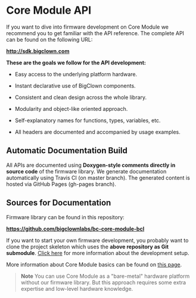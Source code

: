# Core Module API


If you want to dive into firmware development on Core Module we recommend you to get familiar with the API reference.
The complete API can be found on the following URL:


**http://sdk.bigclown.com**


**These are the goals we follow for the API development:**


* Easy access to the underlying platform hardware.

* Instant declarative use of BigClown components.

* Consistent and clean design across the whole library.

* Modularity and object-like oriented approach.

* Self-explanatory names for functions, types, variables, etc.

* All headers are documented and accompanied by usage examples.


## Automatic Documentation Build


All APIs are documented using **Doxygen-style comments directly in source code** of the firmware library.
We generate documentation automatically using Travis CI (on master branch).
The generated content is hosted via GitHub Pages (gh-pages branch).


## Sources for Documentation


Firmware library can be found in this repository:


**https://github.com/bigclownlabs/bc-core-module-bcl**


If you want to start your own firmware development, you probably want to clone the project skeleton which uses the **above repository as Git submodule**.
[Click here](core-module-setup.md) for more information about the development setup.


More information about Core Module basics can be found on [this page](core-module.md).

> **Note** You can use Core Module as a "bare-metal" hardware platform without our firmware library.
>          But this approach requires some extra expertise and low-level hardware knowledge.
